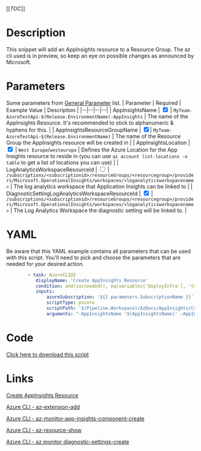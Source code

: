 [[_TOC_]]

# Description

This snippet will add an AppInsights resource to a Resource Group. The az cli used is in preview, so keep an eye on possible changes as announced by Microsoft.

# Parameters

Some parameters from [General Parameter](/Azure/Azure-CLI-Snippets) list.
| Parameter | Required | Example Value | Description |
|--|--|--|--|
| AppInsightsName | <input type="checkbox" checked> | `MyTeam-AzureTestApi-$(Release.EnvironmentName)-AppInsights` | The name of the AppInsights Resource. It's recommended to stick to alphanumeric & hyphens for this. |
| AppInsightsResourceGroupName | <input type="checkbox" checked>| `MyTeam-AzureTestApi-$(Release.EnvironmentName)` | The name of the Resource Group the AppInsights resource will be created in |
| AppInsightsLocation | <input type="checkbox" checked> | `West Europe`/`westeurope` | Defines the Azure Location for the App Insights resource to reside in (you can use `az account list-locations -o table` to get a list of locations you can use) |
| LogAnalyticsWorkspaceResourceId | <input type="checkbox"> | `/subscriptions/<subscriptionid>/resourceGroups/<resourcegroup>/providers/Microsoft.OperationalInsights/workspaces/<loganalyticsworkspacename>` | The log analytics workspace that Application Insights can be linked to |
| DiagnosticSettingLogAnalyticsWorkspaceResourceId | <input type="checkbox" checked> | `/subscriptions/<subscriptionid>/resourceGroups/<resourcegroup>/providers/Microsoft.OperationalInsights/workspaces/<loganalyticsworkspacename>` | The Log Analytics Workspace the diagnostic setting will be linked to. |

# YAML

Be aware that this YAML example contains all parameters that can be used with this script. You'll need to pick and choose the parameters that are needed for your desired action.

```yaml
        - task: AzureCLI@2
           displayName: 'Create AppInsights Resource'
           condition: and(succeeded(), eq(variables['DeployInfra'], 'true'))
           inputs:
               azureSubscription: '${{ parameters.SubscriptionName }}'
               scriptType: pscore
               scriptPath: '$(Pipeline.Workspace)/AzDocs/AppInsights/Create-AppInsights-Resource.ps1'
               arguments: "-AppInsightsName '$(AppInsightsName)' -AppInsightsResourceGroupName '$(AppInsightsResourceGroupName)' -AppInsightsLocation '$(AppInsightsLocation)' -LogAnalyticsWorkspaceResourceId '$(LogAnalyticsWorkspaceResourceId)' -DiagnosticSettingLogAnalyticsWorkspaceResourceId '$(DiagnosticSettingLogAnalyticsWorkspaceResourceId)'"
```

# Code

[Click here to download this script](../../../../src/AppInsights/Create-AppInsights-Resource.ps1)

# Links

[Create AppInsights Resource](https://docs.microsoft.com/en-us/azure/azure-monitor/app/create-new-resource#create-an-application-insights-resource-1)

[Azure CLI - az-extension-add](https://docs.microsoft.com/en-us/cli/azure/extension?view=azure-cli-latest#az-extension-add)

[Azure CLI - az-monitor-app-insights-component-create](https://docs.microsoft.com/en-us/cli/azure/ext/application-insights/monitor/app-insights/component?view=azure-cli-latest#ext-application-insights-az-monitor-app-insights-component-create)

[Azure CLI - az-resource-show](https://docs.microsoft.com/en-us/cli/azure/resource?view=azure-cli-latest#az-resource-show)

[Azure CLI - az monitor diagnostic-settings-create](https://docs.microsoft.com/nl-nl/cli/azure/monitor/diagnostic-settings?view=azure-cli-latest#az_monitor_diagnostic_settings_create)

